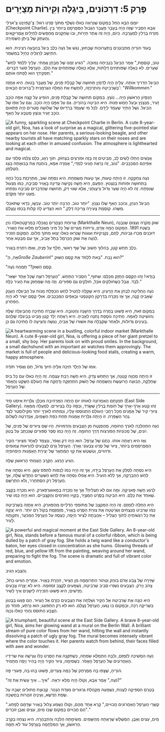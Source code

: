 # פֶּרֶק 5: דַּרְכּוֹנִים, בֵּיגְלֶה וְקִירוֹת מְצֻיָּרִים

יוֹמָם הַבָּא הֵחֵל בְּמָקוֹם שֶׁנִּרְאָה כְּאִלּוּ נִשְׁלַף מִתּוֹךְ סֶרֶט רִגּוּל: צֶ'קְפּוֹיְנְט צַ'ארְלִי (Checkpoint Charlie). אַבָּא הִסְבִּיר שֶׁזֶּה הָיָה בֶּעָבָר מַעֲבַר הַגְּבוּל הַמְּפֻרְסָם בְּיוֹתֵר בֵּין מִזְרַח בֶּרְלִין לְמַעֲרָבָהּ. כַּיּוֹם, הָיָה זֶה אֲתַר תַּיָּרוּת, וּבוֹ שַׂחְקָנִים מְחֻפָּשִׂים לְחַיָּלִים אָמֶרִיקָאִים וְהֶעְתֵּק שֶׁל בֵּיתַן הַשְּׁמִירָה.

בְּעוֹד הוֹרֶיהָ מִתְבּוֹנְנִים בַּתַּעֲרוּכוֹת שֶׁבַּחוּץ, נִגַּשׁ אֶל נֹעָה כֶּלֶב בִּיגְל בְּהַבָּעָה רְצִינִית. הוּא הִתְיַשֵּׁב לְרַגְלֶיהָ כְּחַיָּל בְּמִשְׁמַר.

"טוֹב, קוֹסֶמֶת," אָמַר הַבִּיגְל בִּנְבִיחָה נְמוּכָה. "הִגִּיעַ זְמַנּוֹ שֶׁל מִבְחָן אֲמִתִּי. עָלַיִךְ לִלְמֹד לַחַשׁ שְׁעָרִים. לֹא כָּאֵלֶּה שֶׁפּוֹתְחִים דְּלָתוֹת, אֶלָּא כָּאֵלֶּה שֶׁפּוֹתְחִים אֶת הַלֵּב. הֶעָרָפֶל סוֹגֵר דְּבָרִים. תַּפְקִידֵךְ הוּא לִפְתֹּחַ אוֹתָם."

הַבִּיגְל הִדְרִיךְ אוֹתָהּ. עָלֶיהָ הָיָה לְדַמְיֵן תְּחוּשָׁה שֶׁל קַבָּלַת פָּנִים, שֶׁל מַעֲבָר בָּטוּחַ. הִיא אָחֲזָה בְּשַׁרְבִיטָהּ וְהִתְרַכְּזָה, לוֹחֶשֶׁת אֶת הַמִּלָּה הַגֶּרְמָנִית לְ'בְּרוּכִים הַבָּאִים': "*Willkommen*."

הַנִּסָּיוֹן הָרִאשׁוֹן הָיָה... נוֹצֵץ. בִּמְקוֹם תְּחוּשָׁה שֶׁל קַבָּלַת פָּנִים, הוֹפִיעַ עַל קְצֵה אַפָּהּ כּוֹכָב זָעִיר, מְנַצְנֵץ וּבַעַל חָמֵשׁ פִּנּוֹת. הִיא הִבִּיטָה בְּהוֹרֶיהָ. גַּם עַל אַפָּם הָיָה כּוֹכָב. וְגַם עַל אַפּוֹ שֶׁל הַבִּיגְל. וְשֶׁל הַתַּיָּר שֶׁעָמַד לְיָדָם. לְכָל מִי שֶׁעָמַד בְּרַדְיוּס שֶׁל שְׁלוֹשָׁה מֶטְרִים הָיָה פִּתְאוֹם כּוֹכָב זָעִיר וְנוֹצֵץ מֻטְבָּע עַל הָאַף.

![A funny, sparkling scene at Checkpoint Charlie in Berlin. A cute 8-year-old girl, Noa, has a look of surprise as a magical, glittering five-pointed star appears on her nose. Her parents, a serious-looking beagle, and other nearby tourists all have matching sparkly stars on their noses and are looking at each other in amused confusion. The atmosphere is lighthearted and magical.](../../images/ch5_01.png)

אֲנָשִׁים הֵחֵלּוּ לָשִׂים לֵב, מַבִּיטִים זֶה בָּזֶה וּפוֹרְצִים בִּצְחוֹק. תוֹךְ רֶגַע, כֻּלָּם צִלְּמוּ סֶלְפִי עִם אַפֵּיהֶם הַמְּכֻכָּבִים. "טוֹב, זֶה נִרְאֶה חֲגִיגִי לְמַדַּי," אָמְרָה אִמָּא, בּוֹחֶנֶת אֶת בָּבוּאָתָהּ בְּצַג הַטֶּלֶפוֹן.

נֹעָה צִחְקְקָה. זוֹ הָיְתָה טָעוּת, אַךְ טָעוּת מְשַׂמַּחַת. הִיא נִסְּתָה שׁוּב, מִתְרַכֶּזֶת בְּכָל כֹּחָהּ בַּתְּחוּשָׁה וּפוֹחות בַּנִּצְנוּץ. הַפַּעַם, הִיא חָשָׁה נְקִישָׁה עֲדִינָה בָּאֲוִיר סְבִיבָהּ, כְּמוֹ מַנְעוּל שֶׁנִּפְתָּח. זֶה לֹא הָיָה שַׁעַר גָּדוֹל וְרַעֲוַתָנִי, אֶלָּא שִׁנּוּי דַּק, תְּחוּשָׁה שֶׁהַדְּבָרִים סְבִיבָהּ נִפְתְּחוּ מְעַט יוֹתֵר מִקֹּדֶם.

הַבִּיגְל הִנְהֵן, וְכוֹכַב הָאַף שֶׁלּוֹ נִצְנֵץ. "יוֹתֵר טוֹב. הַרְבֵּה יוֹתֵר טוֹב. עַכְשָׁו, כְּדַאי שֶׁתֹּאכְלִי מַשֶּׁהוּ. קוֹסֶמֶת צְעִירָה צְרִיכָה דֶּלֶק." הוּא הִצְדִּיעַ לָהּ קַלּוֹת בְּכַפּוֹ וְנֶעֱלַם.

***

אֲרוּחַת הַצָּהֳרַיִם נֶאֶכְלָה בְּמַרְקְטְהָאלֶה נוֹיְן (Markthalle Neun), שׁוּק מְקֹרֶה וְעָצוּם שֶׁנִּבְנָה בִּשְׁנַת 1891. הַמָּקוֹם הָמָה אָדָם, וְרֵיחוֹת מְגָרִים שֶׁל כָּל מִינֵי מַאֲכָלִים מִלְּאוּ אֶת הָאֲוִיר. דּוּכָנִים מָכְרוּ גְּבִינוֹת, לֶחֶם, נַקְנִיקִיּוֹת וְעוּגוֹת שֶׁנִּרְאוּ כְּאִלּוּ יָצְאוּ מִתּוֹךְ חֲלוֹם. הַמָּקוֹם הִזְכִּיר לְנֹעָה אֶת שׁוּק הַכַּרְמֶל בְּתֵל אָבִיב, אַךְ עִם מִבְטָא אַחֵר.

כֶּלֶב תַּחַשׁ קָטָן, בְּהִלּוּךְ חָשׁוּב שֶׁל שֵׁף רָאשִׁי, חָלַף עַל פָּנֶיהָ, וְאַפּוֹ רִחְרֵחַ בַּאֲוִיר.

"אָה, הַ*Große Zauberin*!" הוּא נָבַח. "בָּאת לִלְמֹד אֶת קֶסֶם הַשּׁוּק?"

"קֶסֶם הַשּׁוּק?" תָּמְהָה נֹעָה.

"בְּוַדַּאי! זֶהוּ הַקֶּסֶם הֶחָזָק מִכֻּלָּם: שִׁתּוּף," הִסְבִּיר הַתַּחַשׁ. "הֶעָרָפֶל רוֹצֶה שֶׁכָּל אֶחָד יִשָּׁאֵר לְבַד. אֲבָל כְּשֶׁחוֹלְקִים אֹכֶל, חוֹלְקִים גַּם סִפּוּרִים. וְזֶה מַה שֶּׁמְּחַזֵּק אֶת הָעִיר כֻּלָּהּ."

נֹעָה הֶחְלִיטָה לִבְחֹן אֶת הָרַעְיוֹן. הִיא שָׁקְלָה לְהָטִיל לַחַשׁ הַכְפָּלַת מָנוֹת עַל הַבֵּיגְלֶה הֶעָנָק שֶׁאָבִיהָ קָנָה, אַךְ אָז נִזְכְּרָה בִּדְרָקוֹן הַקּוֹנְפֶטִי וּבָאַפִּים הַמְּכֻכָּבִים. אוּלַי קֶסֶם יָשִׁיר לֹא הָיָה הַפִּתְרוֹן.

בִּמְקוֹם זֹאת, הִיא פָּשׁוּט בָּחֲרָה בַּדֶּרֶךְ הַיְּשָׁנָה וְהַטּוֹבָה. הִיא שָׁבְרָה חֲתִיכָה מֵהַבֵּיגְלֶה שֶׁלָּהּ וְהוֹשִׁיטָה לְאִמָּהּ. חֲתִיכָה נוֹסֶפֶת נָתְנָה לְאָבִיהָ. הִיא רָאֲתָה יֶלֶד קָטָן מַבִּיט בַּבֵּיגְלֶה שֶׁלָּהֶם בְּעֵינַיִם גְּדוֹלוֹת, וּלְאַחַר שֶׁקִּבְּלָה אֶת אִשּׁוּרוֹ שֶׁל אָבִיהָ, נִגְּשָׁה וְהִצִּיעָה לוֹ חֲתִיכָה גַּם כֵּן.

![A heartwarming scene in a bustling, colorful indoor market (Markthalle Neun). A cute 8-year-old girl, Noa, is offering a piece of her giant pretzel to a small, shy boy. Her parents look on with proud smiles. In the background, a small dachshund with an important air watches them approvingly. The market is full of people and delicious-looking food stalls, creating a warm, happy atmosphere.](../../images/ch5_02.png)

אִמּוֹ שֶׁל הַיֶּלֶד חִיְּכָה אֵלֶיהָ חִיּוּךְ גָּדוֹל, חַם וַאֲסִיר תּוֹדָה.

זוֹ הָיְתָה מֶחֱוָה קְטַנָּה, אַךְ הַתַּחַשׁ צָדַק. הִיא חָשָׁה רַבַּת עָצְמָה. זֶה הָיָה כְּאִלּוּ עִם כָּל בִּיס שֶׁחָלְקָה, הַבּוּעָה הָרוֹעֶשֶׁת וְהַשְּׂמֵחָה שֶׁל הַשּׁוּק הִתְחַזְּקָה וְדָחֲקָה אֶת הָעוֹלָם הַשָּׁקֵט וְהָאָפֹר שֶׁל הֶעָרָפֶל.

***

תַּחֲנָתָם הָאַחֲרוֹנָה לְאוֹתוֹ יוֹם הָיְתָה הַמַּרְהִיבָה מִכֻּלָּן: גַּלֶּרְיַת אִיסְט סַיְד (East Side Gallery). זֶהוּ קֶטַע אָרֹךְ-אָרֹךְ שֶׁל חוֹמַת בֶּרְלִין שֶׁשָּׂרַד, וְכֻסָּה כֻּלּוֹ בְּצִיּוּרִים. לְמַעְלָה מִמֵּאָה צִיּוּרֵי קִיר שֶׁל אָמָּנִים מִכָּל רַחֲבֵי הָעוֹלָם הִתְנוֹסְסוּ עָלָיו, וְנִמְתְּחוּ לְאֹרֶךְ יוֹתֵר מִקִּילוֹמֶטֶר לְצַד נְהַר הַשְּׁפְּרֵה. זוֹ הָיְתָה גַּלֶּרְיַת אָמָּנוּת תַּחַת כִּפַּת הַשָּׁמַיִם, אַנְדַּרְטָה לְשָׁלוֹם.

נֹעָה הִתְהַלְּכָה לְאֹרֶךְ הַחוֹמָה, מְהֻפְנֶטֶת מִן הַצְּבָעִים וְהַדְּמוּיוֹת. הָיוּ שָׁם צִיּוּרִים שֶׁל פָּנִים, שֶׁל יוֹנִים, שֶׁל מְכוֹנִיּוֹת הַפּוֹרְצוֹת דֶּרֶךְ הַחוֹמָה. זֶה הָיָה כְּמוֹ סֵפֶר סִפּוּרִים שֶׁנִּכְתַּב עַל בֶּטוֹן.

וְאָז הִיא רָאֲתָה אוֹתוֹ. כֶּתֶם שֶׁל עֲרָפֶל. הוּא הָיָה דַּק וְאָפֹר, וְנִצְמַד לְאֶחָד מִצִּיּוּרֵי הַקִּיר הַמְּפֻרְסָמִים בְּיוֹתֵר, צִיּוּר שֶׁל סֶרֶט צִבְעוֹנִי וְאָרֹךְ. הֶעָרָפֶל גָּרַם לַצְּבָעִים לְהֵרָאוֹת עֲמוּמִים וּדְהוּיִים, וְטִשְׁטֵשׁ אֶת קַוֵּי הַמִּתְאָר שֶׁל יְצִירַת הָאָמָּנוּת הַיְּפֵהפִיָּה.

הִגִּיעַ הָרֶגַע. הַקְּרָב הָאֲמִתִּי הָרִאשׁוֹן שֶׁלָּהּ.

הִיא נִסְּתָה לְסַלֵּק אֶת הֶעָרָפֶל בְּיָדָהּ, אַךְ זֶה הָיָה כְּמוֹ לְנַסּוֹת לִתְפֹּס עָשָׁן. הִיא נִסְּתָה אֶת לַחַשׁ הַהַבְרָקָה, אַךְ לְלֹא הוֹעִיל. הִיא אֲפִלּוּ נִסְּתָה אֶת לַחַשׁ הַשְּׁעָרִים הֶחָדָשׁ שֶׁלָּהּ, אַךְ הֶעָרָפֶל רַק הִסְתַּחְרֵר, וְלֹא הִתְרַשֵּׁם.

לְרֶגַע חָשָׁה פָּאנִיקָה. וּמָה אִם לֹא תַּצְלִיחַ? אַךְ אָז נִזְכְּרָה בְּמָאוּאֶרְפַּארְק. הִיא נִזְכְּרָה בַּקֶּצֶב שֶׁאִחֵד אֶת כֻּלָּם. הִיא הִבִּיטָה בַּסֶּרֶט הַמְּצֻיָּר, בְּקַוָּיו הַזּוֹרְמִים וְהַקִּצְבִּיִּים. הוּא הָיָה כְּמוֹ שִׁיר.

הִיא הֵחֵלָּה לְזַמְזֵם. זֶה הָיָה הַמִּקְצָב שֶׁל מְתוֹפְפֵי הַדְּלָיִים מֵהַפַּארְק. הִיא אָחֲזָה בְּשַׁרְבִיטָהּ כְּמוֹ שַׁרְבִיט מְנַצְּחִים וְשִׂרְטְטָה אֶת צוּרַת הַסֶּרֶט בָּאֲוִיר, מְזַמְזֶמֶת בְּקוֹל רָם יוֹתֵר. הִיא יָצְקָה אֶת כָּל רִגְשׁוֹתֶיהָ לְתוֹךְ הַצְּלִיל – אַהֲבָתָהּ לַצִּיּוּר הַיָּפֶה, כַּעֲסָהּ עַל הֶעָרָפֶל הַמְּכֹעָר, וְתִקְוָתָהּ לָעִיר.

![A powerful and magical moment at the East Side Gallery. An 8-year-old girl, Noa, stands before a famous mural of a colorful ribbon, which is being dulled by a patch of gray fog. She holds a twig wand like a conductor's baton, her eyes closed in concentration as she hums. Glowing threads of red, blue, and yellow lift from the painting, weaving around her wand, preparing to fight the fog. The scene is dramatic and full of vibrant color and emotion.](../../images/ch5_03.png)

וְהַצֶּבַע הֵגִיב.

שְׁזִירָה שֶׁל צֶבַע אָדֹם בּוֹהֵק וְטָהוֹר הִתְרוֹמְמָה מִן הַצִּיּוּר, זוֹהֶרֶת בָּאֲוִיר. אַחֲרֶיהָ הִגִּיעוּ כָּחֹל, צָהֹב וְיָרֹק. הַצְּבָעִים נִשְׁזְרוּ סְבִיב שַׁרְבִיטָהּ, נִשְׁמָעִים לְקֶצֶב זִמְזוּמָהּ. הִיא לֹא יָצְרָה צְבָעִים חֲדָשִׁים; הִיא פָּשׁוּט הִזְכִּירָה לַיְּשָׁנִים אֵיךְ לָשִׁיר.

הִיא כִּוְּנָה אֶת שַׁרְבִיטָהּ אֶל הַקִּיר וְשִׁלְּחָה אֶת הַצְּבָעִים כְּזֶרֶם אֶל הַצִּיּוּר. הֵם פָּגְעוּ בַּבֶּטוֹן בִּשְׁרִיקָה רַכָּה, וּבַמָּקוֹם בּוֹ נָגְעוּ, הֶעָרָפֶל נֶעֱלַם. הוּא לֹא רַק הִתְפּוֹגֵג; הוּא נִרְתַּע, פּוֹחֵד מִן הַצֶּבַע הַתּוֹסֵס וְהַחַי כְּאִלּוּ נִכְוָה.

![A triumphant, beautiful scene at the East Side Gallery. A brave 8-year-old girl, Noa, aims her glowing wand at a mural on the Berlin Wall. A brilliant stream of pure color flows from her wand, hitting the wall and instantly dissolving a patch of ugly gray fog. The mural becomes intensely vibrant where the color touches it. Her parents watch from behind, their faces filled with awe and wonder.](../../images/ch5_04.png)


נֹעָה הִמְשִׁיכָה לְזַמְזֵם, וְלִבָּהּ הִתְמַלֵּא שִׂמְחָה, כְּשֶׁתִּקְּנָה אֶת הַסֶּרֶט כֻּלּוֹ וְגֵרְשָׁה אֶת שְׂרִידָיו הָאַחֲרוֹנִים שֶׁל הֶעָרָפֶל הָאָפֹר. כְּשֶׁסִּיְּמָה, צִיּוּר הַקִּיר הָיָה בָּהִיר וְיָפֶה מִתָּמִיד.

הוֹרֶיהָ, שֶׁצָּפוּ בָּהּ מִמֶּרְחָק שֶׁל כַּמָּה צְעָדִים, פָּשׁוּט בָּהוּ בָּהּ, פְּעוּרֵי פֶּה.

"נֹעָה," אָמַר אַבָּא, וְקוֹלוֹ הָיָה מָלֵא יִרְאָה. "אֵיךְ... אֵיךְ עָשִׂית אֶת זֶה?"

בְּטֶרֶם הִסְפִּיקָה לַעֲנוֹת, נִשְׁמְעָה מַקְהֵלַת גִּרְגּוּרִים מִגְּדַת הַנָּהָר. קְבוּצַת חֲתוּלִים יָשְׁבָה עַל שְׂפַת הַדֶּשֶׁא, וְעֵינֶיהָ זוֹהֲרוֹת בַּחֲשֵׁכָה.

"קִשְׁרֵי הֶעָרָפֶל הָאַחֲרוֹנִים חֲבוּיִים," קָרָא אֶחָד מֵהֶם, וְקוֹלוֹ נִשְׁמַע צָלוּל בָּאֲוִיר שֶׁדָּמַם לְפֶתַע. "הֵם חֲבוּיִים בַּמָּקוֹם שֶׁבּוֹ מַיִם, עֵצִים וְאֶבֶן זוֹכְרִים."

מַיִם, עֵצִים וְאֶבֶן. הַמְּשֻׁלָּשׁ שֶׁרָאֲתָה מֵהַשָּׁמַיִם. מְשִׂימָתָהּ הָלְכָה וְהִתְבָּהֲרָה. הִיא נִצְּחָה בַּקְּרָב הָרִאשׁוֹן, אַךְ הַמִּלְחָמָה בֶּעָרָפֶל עוֹד לֹא תַּמָּה.